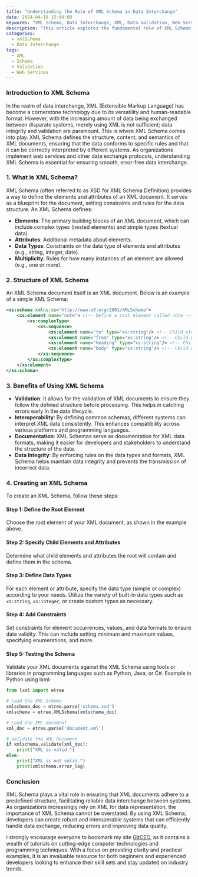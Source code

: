 ```yaml
---
title: "Understanding the Role of XML Schema in Data Interchange"
date: 2024-04-10 15:40:00
keywords: "XML Schema, Data Interchange, XML, Data Validation, Web Services"
description: "This article explores the fundamental role of XML Schema in data interchange, detailing its importance in validating XML documents, enhancing interoperability between systems, and facilitating data exchange in web services. We will cover the structure of XML Schema, its various components, and provide a step-by-step guide on how to create and implement XML Schemas effectively. As organizations increasingly rely on XML for data interchange, understanding XML Schema becomes critical for ensuring that data transmitted between systems is accurate and adheres to defined standards. Through detailed explanations and examples, readers will gain the knowledge needed to utilize XML Schema in their data interchange processes."
categories:
  - xmlSchema
  - Data Interchange
tags:
  - XML
  - Schema
  - Validation
  - Web Services
---
```


### Introduction to XML Schema

In the realm of data interchange, XML (Extensible Markup Language) has become a cornerstone technology due to its versatility and human-readable format. However, with the increasing amount of data being exchanged between disparate systems, merely using XML is not sufficient; data integrity and validation are paramount. This is where XML Schema comes into play. XML Schema defines the structure, content, and semantics of XML documents, ensuring that the data conforms to specific rules and that it can be correctly interpreted by different systems. As organizations implement web services and other data exchange protocols, understanding XML Schema is essential for ensuring smooth, error-free data interchange.

<!-- more -->

### 1. What is XML Schema?

XML Schema (often referred to as XSD for XML Schema Definition) provides a way to define the elements and attributes of an XML document. It serves as a blueprint for the document, setting constraints and rules for the data structure. An XML Schema defines:

- **Elements**: The primary building blocks of an XML document, which can include complex types (nested elements) and simple types (textual data).
- **Attributes**: Additional metadata about elements.
- **Data Types**: Constraints on the data type of elements and attributes (e.g., string, integer, date).
- **Multiplicity**: Rules for how many instances of an element are allowed (e.g., one or more).

### 2. Structure of XML Schema

An XML Schema document itself is an XML document. Below is an example of a simple XML Schema:

```xml
<xs:schema xmlns:xs="http://www.w3.org/2001/XMLSchema">
    <xs:element name="note"> <!-- Define a root element called note -->
        <xs:complexType>
            <xs:sequence>
                <xs:element name="to" type="xs:string"/> <!-- Child element to with type string -->
                <xs:element name="from" type="xs:string"/> <!-- Child element from with type string -->
                <xs:element name="heading" type="xs:string"/> <!-- Child element heading with type string -->
                <xs:element name="body" type="xs:string"/> <!-- Child element body with type string -->
            </xs:sequence>
        </xs:complexType>
    </xs:element>
</xs:schema>
```

### 3. Benefits of Using XML Schema

- **Validation**: It allows for the validation of XML documents to ensure they follow the defined structure before processing. This helps in catching errors early in the data lifecycle.
- **Interoperability**: By defining common schemas, different systems can interpret XML data consistently. This enhances compatibility across various platforms and programming languages.
- **Documentation**: XML Schemas serve as documentation for XML data formats, making it easier for developers and stakeholders to understand the structure of the data.
- **Data Integrity**: By enforcing rules on the data types and formats, XML Schema helps maintain data integrity and prevents the transmission of incorrect data.

### 4. Creating an XML Schema

To create an XML Schema, follow these steps:

#### Step 1: Define the Root Element
Choose the root element of your XML document, as shown in the example above.

#### Step 2: Specify Child Elements and Attributes
Determine what child elements and attributes the root will contain and define them in the schema.

#### Step 3: Define Data Types
For each element or attribute, specify the data type (simple or complex) according to your needs. Utilize the variety of built-in data types such as `xs:string`, `xs:integer`, or create custom types as necessary.

#### Step 4: Add Constraints
Set constraints for element occurrences, values, and data formats to ensure data validity. This can include setting minimum and maximum values, specifying enumerations, and more.

#### Step 5: Testing the Schema
Validate your XML documents against the XML Schema using tools or libraries in programming languages such as Python, Java, or C#. Example in Python using lxml:

```python
from lxml import etree

# Load the XML Schema
xmlschema_doc = etree.parse('schema.xsd') 
xmlschema = etree.XMLSchema(xmlschema_doc)

# Load the XML document
xml_doc = etree.parse('document.xml')

# Validate the XML document
if xmlschema.validate(xml_doc):
    print("XML is valid.")
else:
    print("XML is not valid.")
    print(xmlschema.error_log)
```

### Conclusion

XML Schema plays a vital role in ensuring that XML documents adhere to a predefined structure, facilitating reliable data interchange between systems. As organizations increasingly rely on XML for data representation, the importance of XML Schema cannot be overstated. By using XML Schema, developers can create robust and interoperable systems that can efficiently handle data exchange, reducing errors and improving data quality.

I strongly encourage everyone to bookmark my site [GitCEO](https://gitceo.com), as it contains a wealth of tutorials on cutting-edge computer technologies and programming techniques. With a focus on providing clarity and practical examples, it is an invaluable resource for both beginners and experienced developers looking to enhance their skill sets and stay updated on industry trends.